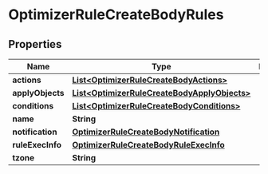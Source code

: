 # OptimizerRuleCreateBodyRules

## Properties
Name | Type | Description | Notes
------------ | ------------- | ------------- | -------------
**actions** | [**List&lt;OptimizerRuleCreateBodyActions&gt;**](OptimizerRuleCreateBodyActions.md) |  |[required]  
**applyObjects** | [**List&lt;OptimizerRuleCreateBodyApplyObjects&gt;**](OptimizerRuleCreateBodyApplyObjects.md) |  |[required]  
**conditions** | [**List&lt;OptimizerRuleCreateBodyConditions&gt;**](OptimizerRuleCreateBodyConditions.md) |  |[required]  
**name** | **String** |  |[required]  
**notification** | [**OptimizerRuleCreateBodyNotification**](OptimizerRuleCreateBodyNotification.md) |  |[required]  
**ruleExecInfo** | [**OptimizerRuleCreateBodyRuleExecInfo**](OptimizerRuleCreateBodyRuleExecInfo.md) |  |[required]  
**tzone** | **String** |  |  [optional]
